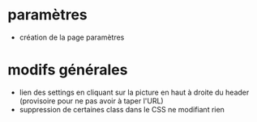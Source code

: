 # paramètres

- création de la page paramètres

# modifs générales

- lien des settings en cliquant sur la picture en haut à droite du header
  (provisoire pour ne pas avoir à taper l'URL)
- suppression de certaines class dans le CSS ne modifiant rien

